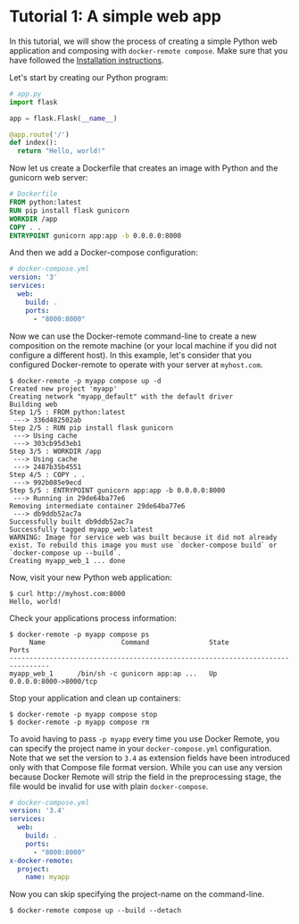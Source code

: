 # Tutorial 1: A simple web app

In this tutorial, we will show the process of creating a simple Python web
application and composing with `docker-remote compose`. Make sure that you
have followed the [Installation instructions](install.md).

Let's start by creating our Python program:

```python
# app.py
import flask

app = flask.Flask(__name__)

@app.route('/')
def index():
  return "Hello, world!"
```

Now let us create a Dockerfile that creates an image with Python and the
gunicorn web server:

```Dockerfile
# Dockerfile
FROM python:latest
RUN pip install flask gunicorn
WORKDIR /app
COPY . .
ENTRYPOINT gunicorn app:app -b 0.0.0.0:8000
```

And then we add a Docker-compose configuration:

```yaml
# docker-compose.yml
version: '3'
services:
  web:
    build: .
    ports:
      - "8000:8000"
```

Now we can use the Docker-remote command-line to create a new composition on
the remote machine (or your local machine if you did not configure a different
host). In this example, let's consider that you configured Docker-remote to
operate with your server at `myhost.com`.

```
$ docker-remote -p myapp compose up -d
Created new project 'myapp'
Creating network "myapp_default" with the default driver
Building web
Step 1/5 : FROM python:latest
 ---> 336d482502ab
Step 2/5 : RUN pip install flask gunicorn
 ---> Using cache
 ---> 303cb95d3eb1
Step 3/5 : WORKDIR /app
 ---> Using cache
 ---> 2487b35b4551
Step 4/5 : COPY . .
 ---> 992b085e9ecd
Step 5/5 : ENTRYPOINT gunicorn app:app -b 0.0.0.0:8000
 ---> Running in 29de64ba77e6
Removing intermediate container 29de64ba77e6
 ---> db9ddb52ac7a
Successfully built db9ddb52ac7a
Successfully tagged myapp_web:latest
WARNING: Image for service web was built because it did not already exist. To rebuild this image you must use `docker-compose build` or `docker-compose up --build`.
Creating myapp_web_1 ... done
```

Now, visit your new Python web application:

    $ curl http://myhost.com:8000
    Hello, world!

Check your applications process information:

```
$ docker-remote -p myapp compose ps
     Name                   Command               State           Ports
--------------------------------------------------------------------------------
myapp_web_1      /bin/sh -c gunicorn app:ap ...   Up      0.0.0.0:8000->8000/tcp
```

Stop your application and clean up containers:

    $ docker-remote -p myapp compose stop
    $ docker-remote -p myapp compose rm

To avoid having to pass `-p myapp` every time you use Docker Remote, you
can specify the project name in your `docker-compose.yml` configuration.
Note that we set the version to `3.4` as extension fields have been introduced
only with that Compose file format version. While you can use any version
because Docker Remote will strip the field in the preprocessing stage, the
file would be invalid for use with plain `docker-compose`.

```yaml
# docker-compose.yml
version: '3.4'
services:
  web:
    build: .
    ports:
      - "8000:8000"
x-docker-remote:
  project:
    name: myapp
```

Now you can skip specifying the project-name on the command-line.

    $ docker-remote compose up --build --detach
